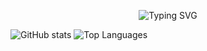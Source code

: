 <p align="center">
  <img src="https://readme-typing-svg.demolab.com?font=Fira+Code&size=22&duration=3000&pause=1000&color=36BCF7FF&center=true&vCenter=true&width=600&lines=Speech+Recognition+Researcher;Graduate+Student+%40+CIT;Machine+Learning+%7C+Python+%7C+C%2B%2B;Building+AI+for+the+Future;競技プログラミング+%7C+音声認識研究" alt="Typing SVG" />
</p>

![GitHub stats](https://github-readme-stats.vercel.app/api?username=souta-pqr&show_icons=true&theme=tokyonight&hide_border=true)
![Top Languages](https://github-readme-stats.vercel.app/api/top-langs/?username=souta-pqr&layout=compact&theme=tokyonight&hide_border=true)